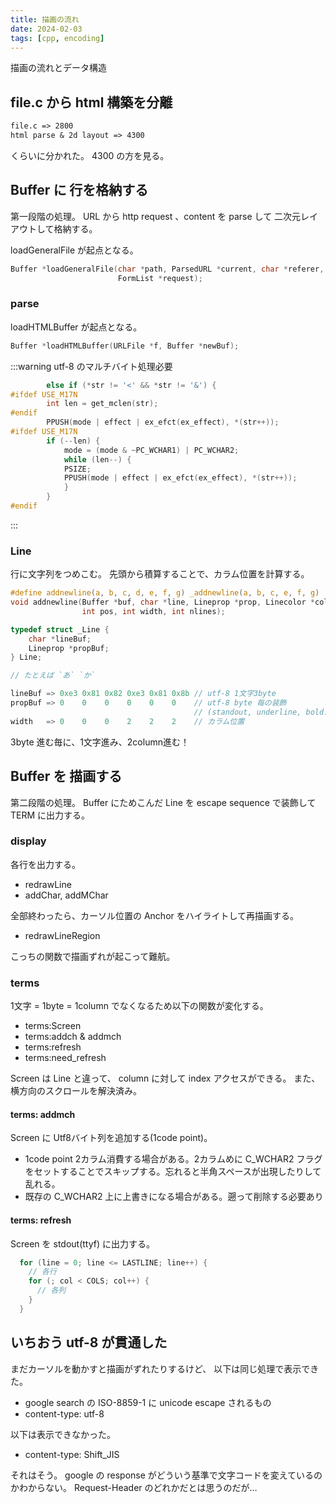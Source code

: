 ```yaml
---
title: 描画の流れ
date: 2024-02-03
tags: [cpp, encoding]
---
```


描画の流れとデータ構造

<!-- truncate -->

## file.c から html 構築を分離

```txt
file.c => 2800
html parse & 2d layout => 4300
```

くらいに分かれた。
4300 の方を見る。

## Buffer に 行を格納する

第一段階の処理。
URL から http request 、content を parse して 二次元レイアウトして格納する。

loadGeneralFile が起点となる。

```c
Buffer *loadGeneralFile(char *path, ParsedURL *current, char *referer, int flag,
                        FormList *request);
```

### parse

loadHTMLBuffer が起点となる。

```c
Buffer *loadHTMLBuffer(URLFile *f, Buffer *newBuf);
```

:::warning utf-8 のマルチバイト処理必要

```cpp title="file.c HTMLlineproc2body html parser の文字送り"
	    else if (*str != '<' && *str != '&') {
#ifdef USE_M17N
		int len = get_mclen(str);
#endif
		PPUSH(mode | effect | ex_efct(ex_effect), *(str++));
#ifdef USE_M17N
		if (--len) {
		    mode = (mode & ~PC_WCHAR1) | PC_WCHAR2;
		    while (len--) {
			PSIZE;
			PPUSH(mode | effect | ex_efct(ex_effect), *(str++));
		    }
		}
#endif

```

:::

### Line

行に文字列をつめこむ。
先頭から積算することで、カラム位置を計算する。

```c
#define addnewline(a, b, c, d, e, f, g) _addnewline(a, b, c, e, f, g)
void addnewline(Buffer *buf, char *line, Lineprop *prop, Linecolor *color,
                int pos, int width, int nlines);
```

```c
typedef struct _Line {
    char *lineBuf;
    Lineprop *propBuf;
} Line;

// たとえば `あ` `か`

lineBuf => 0xe3 0x81 0x82 0xe3 0x81 0x8b // utf-8 1文字3byte
propBuf => 0    0    0    0    0    0    // utf-8 byte 毎の装飾
                                         // (standout, underline, bold...etc)
width   => 0    0    0    2    2    2    // カラム位置
```

3byte 進む毎に、1文字進み、2column進む！

## Buffer を 描画する

第二段階の処理。
Buffer にためこんだ Line を escape sequence で装飾して TERM に出力する。

### display

各行を出力する。

- redrawLine
- addChar, addMChar

全部終わったら、カーソル位置の Anchor をハイライトして再描画する。

- redrawLineRegion

こっちの関数で描画ずれが起こって難航。

### terms

1文字 = 1byte = 1column でなくなるため以下の関数が変化する。

- terms:Screen
- terms:addch & addmch
- terms:refresh
- terms:need_refresh

Screen は Line と違って、 column に対して index アクセスができる。
また、横方向のスクロールを解決済み。

#### terms: addmch

Screen に Utf8バイト列を追加する(1code point)。

- 1code point 2カラム消費する場合がある。2カラムめに C_WCHAR2 フラグをセットすることでスキップする。忘れると半角スペースが出現したりして乱れる。
- 既存の C_WCHAR2 上に上書きになる場合がある。遡って削除する必要あり

#### terms: refresh

Screen を stdout(ttyf) に出力する。

```cpp
  for (line = 0; line <= LASTLINE; line++) {
    // 各行
    for (; col < COLS; col++) {
      // 各列
    }
  }
```

## いちおう utf-8 が貫通した

まだカーソルを動かすと描画がずれたりするけど、
以下は同じ処理で表示できた。

- google search の ISO-8859-1 に unicode escape されるもの
- content-type: utf-8

以下は表示できなかった。

- content-type: Shift_JIS

それはそう。
google の response がどういう基準で文字コードを変えているのかわからない。
Request-Header のどれかだとは思うのだが…
